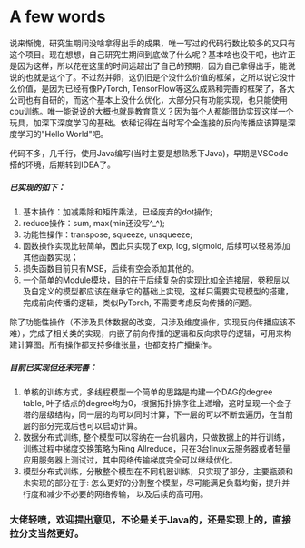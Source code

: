 # A few words
说来惭愧，研究生期间没啥拿得出手的成果，唯一写过的代码行数比较多的又只有这个项目。现在想想，自己研究生期间到底做了什么呢？基本啥也没干吧，也许正是因为这样，所以花在这里的时间远超出了自己的预期，因为自己拿得出手，能说说的也就是这个了。不过然并卵，这仍旧是个没什么价值的框架，之所以说它没什么价值，是因为已经有像PyTorch, TensorFlow等这么成熟和完善的框架了，各大公司也有自研的，而这个基本上没什么优化，大部分只有功能实现，也只能使用cpu训练。唯一能说说的大概也就是教育意义？因为每个人都能借助实现这样一个玩具，加深下深度学习的基础。依稀记得在当时写个全连接的反向传播应该算是深度学习的"Hello World"吧。 

代码不多，几千行，使用Java编写(当时主要是想熟悉下Java)，早期是VSCode搭的环境，后期转到IDEA了。

##### 已实现的如下：
1. 基本操作：加减乘除和矩阵乘法，已经废弃的dot操作;
2. reduce操作：sum, max(min还没写^_^);
3. 功能性操作：transpose, squeeze, unsqueeze;
4. 函数操作实现比较简单，因此只实现了exp, log, sigmoid, 后续可以轻易添加其他函数实现；
5. 损失函数目前只有MSE，后续有空会添加其他的。
6. 一个简单的Module模块，目的在于后续复杂的实现比如全连接层，卷积层以及自定义的模型都应该在继承它的基础上实现，这样只需要实现模型的搭建，完成前向传播的逻辑，类似PyTorch, 不需要考虑反向传播的问题。


除了功能性操作（不涉及具体数据的改变，只涉及维度操作，实现反向传播应该不难），完成了相关类的实现，内嵌了前向传播的逻辑和反向求导的逻辑，可用来构建计算图。所有操作都支持多维张量，也都支持广播操作。

##### 目前已实现但还未完善：
1.  单核的训练方式，多线程模型一个简单的思路是构建一个DAG的degree table, 叶子结点的degree均为0，根据拓扑排序往上递增，这时呈现一个金子塔的层级结构，同一层的均可以同时计算，下一层的可以不断去遍历，在当前层的部分完成后也可以启动计算。
1.  数据分布式训练, 整个模型可以容纳在一台机器内，只做数据上的并行训练，训练过程中梯度交换策略为Ring Allreduce，只在3台linux云服务器或者轻量应用服务器上测试过，其中网络传输梯度完全可以继续优化。
2.  模型分布式训练，分散整个模型在不同机器训练，只实现了部分，主要瓶颈和未实现的部分在于: 怎么更好的分割整个模型，尽可能满足负载均衡，提升并行度和减少不必要的网络传输， 以及后续的高可用。

### 大佬轻喷，欢迎提出意见，不论是关于Java的，还是实现上的，直接拉分支当然更好。
